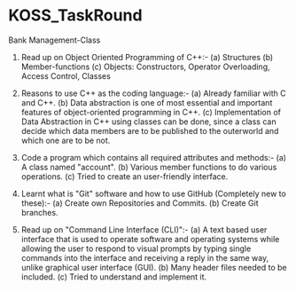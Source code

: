 # KOSS_TaskRound
Bank Management-Class

1. Read up on Object Oriented Programming of C++:-
      (a) Structures
      (b) Member-functions
      (c) Objects: Constructors, Operator Overloading, Access Control, Classes
      
2. Reasons to use C++ as the coding language:-
      (a) Already familiar with C and C++.
      (b) Data abstraction is one of most essential and important features of object-oriented programming in C++.
      (c) Implementation of Data Abstraction in C++ using classes can be done, since a class can decide which data members are to be published to the outerworld and which one             are to be not.
      
3. Code a program which contains all required attributes and methods:-
      (a) A class named "account".
      (b) Various member functions to do various operations.
      (c) Tried to create an user-friendly interface.
      
4. Learnt what is "Git" software and how to use GitHub (Completely new to these):-
      (a) Create own Repositories and Commits.
      (b) Create Git branches.
      
5. Read up on "Command Line Interface (CLI)":-
      (a) A text based user interface that is used to operate software and operating systems while allowing the user to respond to visual prompts by typing single commands into           the interface and receiving a reply in the same way, unlike graphical user interface (GUI).
      (b) Many header files needed to be included.
      (c) Tried to understand and implement it.
       
       
      
